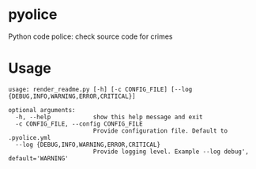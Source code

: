# pyolice
Python code police: check source code for crimes

# Usage
```
usage: render_readme.py [-h] [-c CONFIG_FILE] [--log {DEBUG,INFO,WARNING,ERROR,CRITICAL}]

optional arguments:
  -h, --help            show this help message and exit
  -c CONFIG_FILE, --config CONFIG_FILE
                        Provide configuration file. Default to .pyolice.yml
  --log {DEBUG,INFO,WARNING,ERROR,CRITICAL}
                        Provide logging level. Example --log debug', default='WARNING'

```

